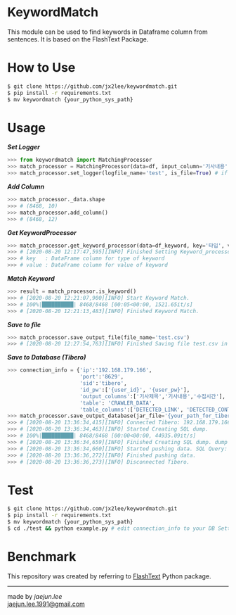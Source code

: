 # KeywordMatch
This module can be used to find keywords in Dataframe column from sentences. It is based on the FlashText Package.

# How to Use
```bash
$ git clone https://github.com/jx2lee/keywordmatch.git
$ pip install -r requirements.txt
$ mv keywordmatch {your_python_sys_path}
```

# Usage
***Set Logger***  
```python
>>> from keywordmatch import MatchingProcessor
>>> match_processor = MatchingProcessor(data=df, input_column='기사내용', ouput_columns=['주택', '금융'])
>>> match_processor.set_logger(logfile_name='test', is_file=True) # if is_file is False, Don't save log file.
```  

***Add Column***  
```python
>>> match_processor._data.shape
>>> # (8468, 10)
>>> match_processor.add_column()
>>> # (8468, 12)
```

***Get KeywordProcessor***  
```python
>>> match_processor.get_keyword_processor(data=df_keyword, key='타입', value='키워드')
>>> # [2020-08-20 12:17:47,595][INFO] Finished Setting Keyword_processor: {'중랑구': '주택', '부산': '주택', '경남': '주택', '은행': '금융', '송금': '금융', '출금': '금융'}
>>> # key 	: DataFrame column for type of keyword
>>> # value	: DataFrame column for value of keyword
```

***Match Keyword***  
```python
>>> result = match_processor.is_keyword()
>>> # [2020-08-20 12:21:07,900][INFO] Start Keyword Match.
>>> # 100%|██████████| 8468/8468 [00:05<00:00, 1521.65it/s]
>>> # [2020-08-20 12:21:13,483][INFO] Finished Keyword Match.
```

***Save to file***  
```python
>>> match_processor.save_output_file(file_name='test.csv')
>>> # [2020-08-20 12:27:54,763][INFO] Finished Saving file test.csv in /Users/jj/python/coding-test
```

***Save to Database (Tibero)***  
```python
>>> connection_info = {'ip':'192.168.179.166',
          	  		   'port':'8629',
          	  		   'sid':'tibero',
          	  		   'id_pw':['{user_id}', '{user_pw}'],
          	  		   'output_columns':['기사제목','기사내용','수집시간'],
          	  		   'table': 'CRAWLER_DATA',
          	  		   'table_columns':['DETECTED_LINK', 'DETECTED_CONTENTS', 'DETECTED_TIME']}
>>> match_processor.save_output_database(jar_file='{your_path_for_tibero_jar}', db_info=connection_info)
>>> # [2020-08-20 13:36:34,415][INFO] Connected Tibero: 192.168.179.166:8629:tibero
>>> # [2020-08-20 13:36:34,463][INFO] Started Creating SQL dump.
>>> # 100%|██████████| 8468/8468 [00:00<00:00, 44935.09it/s]
>>> # [2020-08-20 13:36:34,659][INFO] Finished Creating SQL dump. dump size: 8468
>>> # [2020-08-20 13:36:34,660][INFO] Started pushing data. SQL Query: INSERT INTO CRAWLER_DATA VALUES (?,?,?)
>>> # [2020-08-20 13:36:36,272][INFO] Finished pushing data.
>>> # [2020-08-20 13:36:36,273][INFO] Disconnected Tibero.
```

# Test
```bash
$ git clone https://github.com/jx2lee/keywordmatch.git
$ pip install -r requirements.txt
$ mv keywordmatch {your_python_sys_path}
$ cd ./test && python example.py # edit connection_info to your DB Setting value.
```

# Benchmark
This repository was created by referring to [FlashText](https://github.com/vi3k6i5/flashtext) Python package.

---
made by *jaejun.lee*  
jaejun.lee.1991@gmail.com